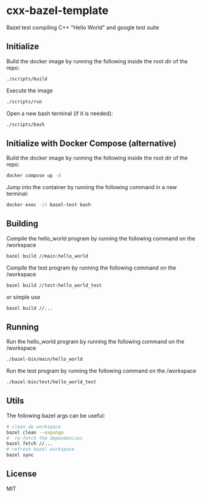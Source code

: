 # cxx-bazel-template

Bazel test compiling C++ "Hello World" and google test suite

## Initialize

Build the docker image by running the following inside the root dir of the repo:

~~~bash
./scripts/build
~~~

Execute the image

~~~bash
./scripts/run
~~~

Open a new bash terminal (if it is needed):
~~~bash
./scripts/bash
~~~

## Initialize with Docker Compose (alternative)

Build the docker image by running the following inside the root dir of the repo:

~~~bash
docker compose up -d
~~~

Jump into the container by running the following command in a new terminal:

~~~bash
docker exec -it bazel-test bash
~~~

## Building

Compile the hello_world program by running the following command on the /workspace

~~~bash
bazel build //main:hello_world
~~~

Compile the test program by running the following command on the /workspace

~~~bash
bazel build //test:hello_world_test
~~~

or simple use

~~~bash
bazel build //...
~~~

## Running

Run the hello_world program by running the following command on the /workspace

~~~bash
./bazel-bin/main/hello_world
~~~

Run the test program by running the following command on the /workspace

~~~bash
./bazel-bin/test/hello_world_test
~~~

## Utils

The following bazel args can be useful:

~~~bash
# clean de workspace
bazel clean --expunge
#  re-fetch the dependencies
bazel fetch //...
# refresh bazel workspace
bazel sync
~~~


## License

MIT
